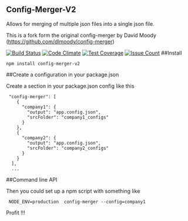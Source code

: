 ## Config-Merger-V2

Allows for merging of multiple json files into a single json file.

This is a fork form the original config-merger by David Moody (https://github.com/dlmoody/config-merger)


[![Build Status](https://travis-ci.org/dillonjason/config-merger-v2.svg?branch=master)](https://travis-ci.org/dillonjason/config-merger-v2)
[![Code Climate](https://codeclimate.com/github/dillonjason/config-merger-v2/badges/gpa.svg)](https://codeclimate.com/github/dillonjason/config-merger-v2)
[![Test Coverage](https://codeclimate.com/github/dillonjason/config-merger-v2/badges/coverage.svg)](https://codeclimate.com/github/dillonjason/config-merger-v2)
[![Issue Count](https://codeclimate.com/github/dillonjason/config-merger-v2/badges/issue_count.svg)](https://codeclimate.com/github/dillonjason/config-merger-v2)
##Install

```npm install config-merger-v2```

##Create a configuration in your package.json

Create a section in your package.json config like this

```
 "config-merger": [
    {
      "company1": {
        "output": "app.config.json",
        "srcFolder": "company1_configs"
      }
    },
    {
      "company2": {
        "output": "app.config.json",
        "srcFolder": "company2_configs"
      }
    }
  ],
  ...
```

##Command line API

Then you could set up a npm script with something like

```
 NODE_ENV=production  config-merger --config=company1
 ```

Profit !!!
